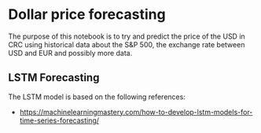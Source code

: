 # Dollar price forecasting

The purpose of this notebook is to try and predict the price of the USD in CRC using historical data about the S&P 500, the exchange rate between USD and EUR and possibly more data.

## LSTM Forecasting

The LSTM model is based on the following references:
- https://machinelearningmastery.com/how-to-develop-lstm-models-for-time-series-forecasting/
